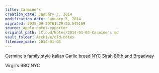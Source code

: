```yaml
---
title: Carmine's
creation_date: January 3, 2014
modification_date: January 3, 2014
migrated: 2025-09-20T01:29:20.545169
source: apple-notes-exporter
original_path: iCloud/Notes/2014-01-03-Carmine's.md
vault_folder: Archive/old-notes
filename_date: 2014-01-03
---
```



Carmine's 
family style Italian 
Garlic bread
NYC
Sirah
86th and Broadway

Virgil's
BBQ
NYC
